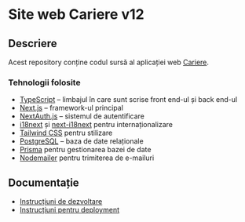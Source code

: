 # Site web Cariere v12

## Descriere

Acest repository conține codul sursă al aplicației web [Cariere](https://cariere.asmi.ro).

### Tehnologii folosite

- [TypeScript](https://www.typescriptlang.org/) &ndash; limbajul în care sunt scrise front end-ul și back end-ul
- [Next.js](https://nextjs.org/) &ndash; framework-ul principal
- [NextAuth.js](https://next-auth.js.org/) &ndash; sistemul de autentificare
- [i18next](https://www.i18next.com/) și [next-i18next](https://github.com/i18next/next-i18next) pentru internaționalizare
- [Tailwind CSS](https://tailwindcss.com/) pentru stilizare
- [PostgreSQL](https://www.postgresql.org/) &ndash; baza de date relaționale
- [Prisma](https://www.prisma.io/) pentru gestionarea bazei de date
- [Nodemailer](https://nodemailer.com/) pentru trimiterea de e-mailuri

## Documentație

- [Instrucțiuni de dezvoltare](CONTRIBUTING.md)
- [Instrucțiuni pentru deployment](DEPLOYMENT.md)
